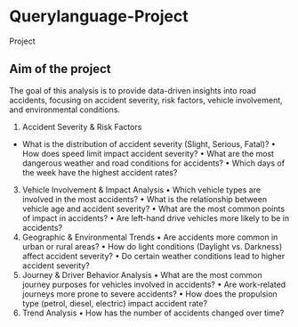# Querylanguage-Project
Project
## Aim of the project
The goal of this analysis is to provide data-driven insights into road accidents, focusing on accident severity, risk factors, vehicle involvement, and environmental conditions. 
1. Accident Severity & Risk Factors
- What is the distribution of accident severity (Slight, Serious, Fatal)? 
•	How does speed limit impact accident severity? 
•	What are the most dangerous weather and road conditions for accidents?
•	Which days of the week have the highest accident rates?
3. Vehicle Involvement & Impact Analysis
•	Which vehicle types are involved in the most accidents?
•	What is the relationship between vehicle age and accident severity?
•	What are the most common points of impact in accidents?
•	Are left-hand drive vehicles more likely to be in accidents?
4. Geographic & Environmental Trends
•	Are accidents more common in urban or rural areas?
•	How do light conditions (Daylight vs. Darkness) affect accident severity?
•	Do certain weather conditions lead to higher accident severity?
5. Journey & Driver Behavior Analysis
•	What are the most common journey purposes for vehicles involved in accidents?
•	Are work-related journeys more prone to severe accidents?
•	How does the propulsion type (petrol, diesel, electric) impact accident rate?
6. Trend Analysis
•	How has the number of accidents changed over time? 

